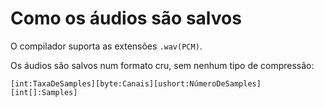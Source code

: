# Como os áudios são salvos
O compilador suporta as extensões `.wav(PCM)`.

Os áudios são salvos num formato cru, sem nenhum tipo de compressão:

```
[int:TaxaDeSamples][byte:Canais][ushort:NúmeroDeSamples][int[]:Samples]
```